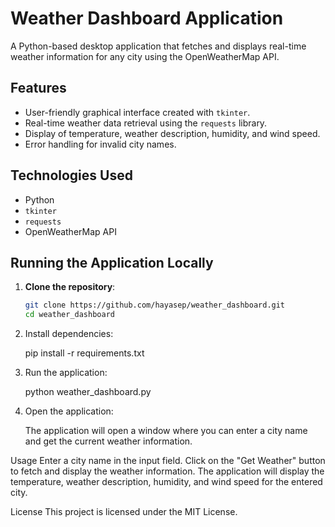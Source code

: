 # Weather Dashboard Application

A Python-based desktop application that fetches and displays real-time weather information for any city using the OpenWeatherMap API.

## Features

- User-friendly graphical interface created with `tkinter`.
- Real-time weather data retrieval using the `requests` library.
- Display of temperature, weather description, humidity, and wind speed.
- Error handling for invalid city names.

## Technologies Used

- Python
- `tkinter`
- `requests`
- OpenWeatherMap API

## Running the Application Locally

1. **Clone the repository**:
   ```bash
   git clone https://github.com/hayasep/weather_dashboard.git
   cd weather_dashboard
2. Install dependencies:

    pip install -r requirements.txt


3. Run the application:

    python weather_dashboard.py

4. Open the application:

    The application will open a window where you can enter a city name and get the current weather information.

Usage
    Enter a city name in the input field.
    Click on the "Get Weather" button to fetch and display the weather information.
    The application will display the temperature, weather description, humidity, and wind speed for the entered city.

License
This project is licensed under the MIT License.